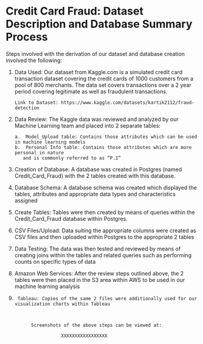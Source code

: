# Credit Card Fraud: Dataset Description and Database Summary Process

Steps involved with the derivation of our dataset and database creation involved the following: 

1.	Data Used: Our dataset from Kaggle.com  is a simulated credit card transaction dataset covering the credit cards of 1000 customers from a pool of 800 merchants. The data set covers transactions over a 2 year period covering legitimate as well as fraudulent transactions.

        Link to Dataset: https://www.kaggle.com/datasets/kartik2112/fraud-detection

2.	Data Review: The Kaggle data was reviewed and analyzed by our Machine Learning team and placed into 2 separate tables: 

        a.	Model_Upload table: Contains those attributes which can be used in machine learning models
        b.	Personal Info table: Contains those attributes which are more personal in nature
           and is commonly referred to as “P.I”

3.	Creation of Database: A database was created in Postgres (named Credit_Card_Fraud) with the 2 tables created with this database. 
 
4.	Database Schema: A database schema was created which displayed the tables, attributes and appropriate data types and characteristics assigned

5.	Create Tables: Tables were then created by means of queries within the Credit_Card_Fraud database within Postgres. 
6.	CSV Files/Upload: Data suiting the appropriate columns were created as CSV files and then uploaded within Postgres to the appropriate 2 tables
7.	Data Testing: The data was then tested and reviewed by means of creating  joins within the tables and related queries such as performing counts on specific             types of data
8.	Amazon Web Services: After the review steps outlined above, the 2 tables were then placed in the S3 area within AWS to be used in our machine learning analysis
9.      Tableau: Copies of the same 2 files were additionally used for our visualization charts within Tableau



             Screenshots of the above steps can be viewed at: 

                        XXXXXXXXXXXXXXXXX

















